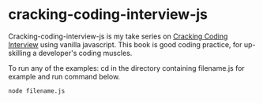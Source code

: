 # cracking-coding-interview-js

Cracking-coding-interview-js is my take series on [Cracking Coding Interview](https://www.amazon.com/Cracking-Coding-Interview-Programming-Questions/dp/0984782850) using vanilla javascript. This book is good coding practice, for up-skilling a developer's coding muscles.


To run any of the examples: cd in the directory containing filename.js for example and run command below.

```
node filename.js
```


